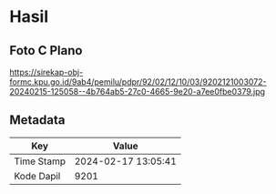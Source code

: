 # Hasil

## Foto C Plano

https://sirekap-obj-formc.kpu.go.id/9ab4/pemilu/pdpr/92/02/12/10/03/9202121003072-20240215-125058--4b764ab5-27c0-4665-9e20-a7ee0fbe0379.jpg


## Metadata

| Key        | Value               |
| ---------- | ------------------- |
| Time Stamp | 2024-02-17 13:05:41 |
| Kode Dapil | 9201                |



